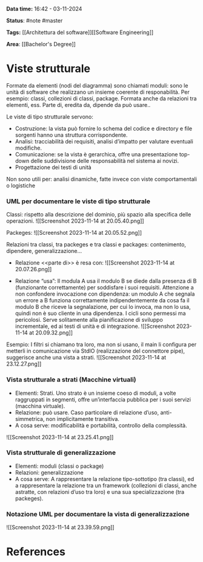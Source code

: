 **Data time:** 16:42 - 03-11-2024

**Status**: #note #master 

**Tags:** [[Architettura del software]][[Software Engineering]]

**Area**: [[Bachelor's Degree]]
# Viste strutturale

Formate da elementi (nodi del diagramma) sono chiamati moduli: sono le unità di software che realizzano un insieme coerente di responabilità. Per esempio: classi, collezioni di classi, package. 
Formata anche da relazioni tra elementi, ess. Parte di, eredita da, dipende da può usare..

Le viste di tipo strutturale servono:
- Costruzione: la vista può fornire lo schema del codice e directory e file sorgenti hanno una struttura corrispondente.
- Analisi: tracciabilità dei requisiti, analisi d’impatto per valutare eventuali modifiche. 
- Comunicazione: se la vista è gerarchica, offre una presentazione top-down delle suddivisione delle responsabilità nel sistema ai novizi.
- Progettazione dei testi di unità

Non sono utili per: analisi dinamiche, fatte invece con viste comportamentali o logistiche 

### UML per documentare le viste di tipo strutturale
Classi: rispetto alla descrizione del dominio, più spazio alla specifica delle operazioni.
![[Screenshot 2023-11-14 at 20.05.40.png]]

Packeges:
![[Screenshot 2023-11-14 at 20.05.52.png]]

Relazioni tra classi, tra packeges e tra classi e packages: contenimento, dipendere, generalizzazione…
- Relazione \<\<parte di>> è resa con:
![[Screenshot 2023-11-14 at 20.07.26.png]]

- Relazione “usa”: Il modula A usa il modulo B se diede dalla presenza di B (funzionante correttamente) per soddisfare i suoi requisiti. Attenzione a non confondere invocazione con dipendenza: un modulo A che segnala un errore a B funziona correttamente indipendentemente da cosa fa il modulo B che riceve la segnalazione, per cui lo invoca, ma non lo usa, quindi non è suo cliente in una dipendenza. I cicli sono permessi ma pericolosi. Serve solitamente alla pianificazione di sviluppo incrementale, ed ai testi di unità e di integrazione.
![[Screenshot 2023-11-14 at 20.09.32.png]]

Esempio:
I filtri si chiamano tra loro, ma non si usano, il main li configura per metterli in comunicazione via StdIO (realizzazione del connettore pipe), suggerisce anche una vista a strati.
![[Screenshot 2023-11-14 at 23.12.27.png]]
### Vista strutturale a strati (Macchine virtuali)
- Elementi: Strati. Uno strato è un insieme coeso di moduli, a volte raggruppati in segmenti, offre un’interfaccia pubblica per i suoi servizi (macchina virtuale).
- Relazione: può usare. Caso particolare di relazione d’uso, anti-simmetrica, non implicitamente transitiva.
- A cosa serve: modificabilità e portabilità, controllo della complessità.

![[Screenshot 2023-11-14 at 23.25.41.png]]
### Vista strutturale di generalizzazione
- Elementi: moduli (classi o package)
- Relazioni: generalizzazione
- A cosa serve: A rappresentare la relazione tipo-sottotipo (tra classi), ed a rappresentare la relazione tra un framework (collezioni di classi, anche astratte, con relazioni d’uso tra loro) e una sua specializzazione (tra packeges).

### Notazione UML per documentare la vista di generalizzazione

![[Screenshot 2023-11-14 at 23.39.59.png]]

# References